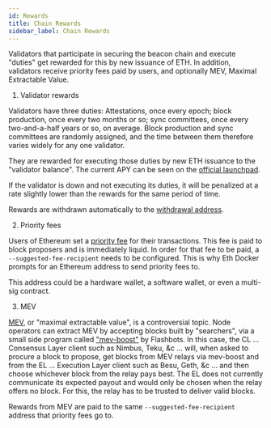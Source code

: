 ```yaml
---
id: Rewards
title: Chain Rewards	 
sidebar_label: Chain Rewards
---
```


Validators that participate in securing the beacon chain and execute "duties" get rewarded for this by new issuance of ETH. In addition, validators receive priority fees paid by users, and optionally MEV, Maximal Extractable Value.

1) Validator rewards

Validators have three duties: Attestations, once every epoch; block production, once every two months or so; sync committees, once every two-and-a-half years or so, on average. Block production and sync committees are randomly assigned, and the time between them therefore varies widely for any one validator. 

They are rewarded for executing those duties by new ETH issuance to the "validator balance". The current APY can be seen on the [official launchpad](https://launchpad.ethereum.org/).

If the validator is down and not executing its duties, it will be penalized at a rate slightly lower than the rewards for the same period of time.

Rewards are withdrawn automatically to the [withdrawal address](https://ethereum.org/en/staking/withdrawals/).

2) Priority fees

Users of Ethereum set a [priority fee](https://ethereum.org/en/developers/docs/gas/#priority-fee) for their transactions. This fee is paid to block proposers and is immediately liquid. In order for that fee to be paid, a `--suggested-fee-recipient` needs to be configured. This is why Eth Docker prompts for an Ethereum address to send priority fees to.

This address could be a hardware wallet, a software wallet, or even a multi-sig contract.

3) MEV

[MEV](https://ethereum.org/en/developers/docs/mev/), or "maximal extractable value", is a controversial topic. Node operators can extract MEV by accepting blocks built by "searchers", via a small side program called ["mev-boost"](https://ethresear.ch/t/mev-boost-merge-ready-flashbots-architecture/11177) by Flashbots. In this case, the CL ... Consensus Layer client such as Nimbus, Teku, &c ... will, when asked to procure a block to propose, get blocks from MEV relays via mev-boost and from the EL ... Execution Layer client such as Besu, Geth, &c ... and then choose whichever block from the relay pays best. The EL does not currently communicate its expected payout and would only be chosen when the relay offers no block. For this, the relay has to be trusted to deliver valid blocks.

Rewards from MEV are paid to the same `--suggested-fee-recipient` address that priority fees go to.
 
